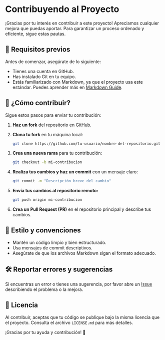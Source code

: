 # Contribuyendo al Proyecto

¡Gracias por tu interés en contribuir a este proyecto! Apreciamos cualquier mejora que puedas aportar. Para garantizar un proceso ordenado y eficiente, sigue estas pautas.

## 📌 Requisitos previos

Antes de comenzar, asegúrate de lo siguiente:

- Tienes una cuenta en GitHub.
- Has instalado Git en tu equipo.
- Estás familiarizado con Markdown, ya que el proyecto usa este estándar. Puedes aprender más en [Markdown Guide](https://www.markdownguide.org/getting-started/).

## 🚀 ¿Cómo contribuir?

Sigue estos pasos para enviar tu contribución:

1. **Haz un fork** del repositorio en GitHub.
2. **Clona tu fork** en tu máquina local:

   ```sh
   git clone https://github.com/tu-usuario/nombre-del-repositorio.git
   ```

3. **Crea una nueva rama** para tu contribución:

   ```sh
   git checkout -b mi-contribucion
   ```

4. **Realiza tus cambios y haz un commit** con un mensaje claro:

   ```sh
   git commit -m "Descripción breve del cambio"
   ```

5. **Envía tus cambios al repositorio remoto:**

   ```sh
   git push origin mi-contribucion
   ```

6. **Crea un Pull Request (PR)** en el repositorio principal y describe tus cambios.

## 📜 Estilo y convenciones

- Mantén un código limpio y bien estructurado.
- Usa mensajes de commit descriptivos.
- Asegúrate de que los archivos Markdown sigan el formato adecuado.

## 🛠️ Reportar errores y sugerencias

Si encuentras un error o tienes una sugerencia, por favor abre un [Issue](https://github.com/tu-usuario/nombre-del-repositorio/issues) describiendo el problema o la mejora.

## 📄 Licencia

Al contribuir, aceptas que tu código se publique bajo la misma licencia que el proyecto. Consulta el archivo `LICENSE.md` para más detalles.

¡Gracias por tu ayuda y contribución! 🎉
